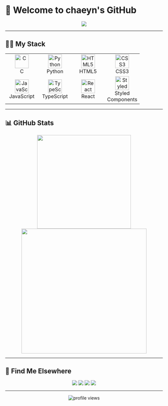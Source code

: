 # 🚀 Welcome to chaeyn's GitHub

<div align="center">
  <img src="https://capsule-render.vercel.app/api?type=waving&color=gradient&customColorList=27&height=220&section=header&text=chaeyn&fontSize=65&fontColor=fff&animation=fadeIn&fontAlignY=35" />
</div>

---

## 🧑‍💻 **My Stack**

<div align="center">
  <table>
    <tr>
      <td align="center" width="90"><img src="https://skillicons.dev/icons?i=c" width="44" height="44" alt="C" /><br>C</td>
      <td align="center" width="90"><img src="https://skillicons.dev/icons?i=python" width="44" height="44" alt="Python" /><br>Python</td>
      <td align="center" width="90"><img src="https://skillicons.dev/icons?i=html" width="44" height="44" alt="HTML5" /><br>HTML5</td>
      <td align="center" width="90"><img src="https://skillicons.dev/icons?i=css" width="44" height="44" alt="CSS3" /><br>CSS3</td>
    </tr>
    <tr>
      <td align="center" width="90"><img src="https://skillicons.dev/icons?i=js" width="44" height="44" alt="JavaScript" /><br>JavaScript</td>
      <td align="center" width="90"><img src="https://skillicons.dev/icons?i=ts" width="44" height="44" alt="TypeScript" /><br>TypeScript</td>
      <td align="center" width="90"><img src="https://skillicons.dev/icons?i=react" width="44" height="44" alt="React" /><br>React</td>
      <td align="center" width="90"><img src="https://skillicons.dev/icons?i=styledcomponents" width="44" height="44" alt="Styled Components" /><br>Styled Components</td>
    </tr>
  </table>
</div>

---

## 📊 **GitHub Stats**

<div align="center">
  <img width="300" src="https://github-readme-stats.vercel.app/api/top-langs/?username=chaeyn&langs_count=10&layout=compact&theme=onedark&hide_border=true" />
</div>
<div align="center">
  <img width="400" src="https://github-readme-streak-stats.herokuapp.com/?user=chaeyn&theme=onedark&hide_border=true" />
</div>

---

## 🤝 **Find Me Elsewhere**

<div align="center">
  <a href="mailto:me@chaeyn.com"><img src="https://img.shields.io/badge/Gmail-22223b?style=for-the-badge&logo=gmail&logoColor=white"/></a>
  <a href="https://velog.io/@__chaeyn"><img src="https://img.shields.io/badge/Velog-22223b?style=for-the-badge&logo=velog&logoColor=white"/></a>
  <a href="https://chaeyn.notion.site"><img src="https://img.shields.io/badge/Notion-22223b?style=for-the-badge&logo=notion&logoColor=white"/></a>
  <a href="https://instagram.com/__chaeyn"><img src="https://img.shields.io/badge/Instagram-22223b?style=for-the-badge&logo=instagram&logoColor=white"/></a>
</div>

---

<p align="center">
  <img src="https://komarev.com/ghpvc/?username=chaeyn" alt="profile views"/>
</p>
